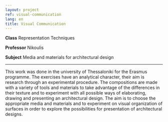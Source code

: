 ```yaml
---
layout: project
ref: visual-communication
lang: en
title: Visual Communication 
---
```


**Class** Representation Techniques

**Professor** Nikoulis

**Subject** Media and materials for architectural design



---
This work was done in the university of Thessaloniki for the Erasmus programme. The exercises have an analytical character, their aim is research through an experimental procedure. The compositions are made with a variety of tools and materials to take advantage of the differences in their texture and to experiment with all possible ways of elaborating, drawing and presenting an architectural design. The aim is to choose the appropriate media and materials and to experiment on visual organization of surfaces in order to explore the possibilities for presentation of architectural designs.

 
